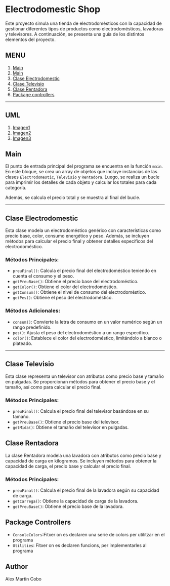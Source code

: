 # Electrodomestic Shop

Este proyecto simula una tienda de electrodomésticos con la capacidad de gestionar diferentes tipos de productos como electrodomésticos, lavadoras y televisores. A continuación, se presenta una guía de los distintos elementos del proyecto.

## MENU
1. [Main](#uml)
2. [Main](#main)
3. [Clase Electrodomestic](#clase-electrodomestic)
4. [Clase Televisio](#clase-televisio)
5. [Clase Rentadora](#clase-rentadora)
6. [Package controllers](#package-controllers)

---

## UML

1. [Imagen1]([url_imagen1](https://github.com/mcalex468/Electrodomestics/blob/master/Screen%20Shot%2004-02-2024%20at%2019.58.png))
2. [Imagen2](https://github.com/mcalex468/Electrodomestics/blob/master/Screen%20Shot%2004-02-2024%20at%2019.55.png)
3. [Imagen3](https://github.com/mcalex468/Electrodomestics/blob/master/Screen%20Shot%2004-02-2024%20at%2019.54.png)

## Main

El punto de entrada principal del programa se encuentra en la función `main`. En este bloque, se crea un array de objetos que incluye instancias de las clases `Electrodomestic`, `Televisio` y `Rentadora`. Luego, se realiza un bucle para imprimir los detalles de cada objeto y calcular los totales para cada categoría.

Además, se calcula el precio total y se muestra al final del bucle.

---

## Clase Electrodomestic

Esta clase modela un electrodoméstico genérico con características como precio base, color, consumo energético y peso. Además, se incluyen métodos para calcular el precio final y obtener detalles específicos del electrodoméstico.

### Métodos Principales:

- `preuFinal()`: Calcula el precio final del electrodoméstico teniendo en cuenta el consumo y el peso.
- `getPreuBase()`: Obtiene el precio base del electrodoméstico.
- `getColor()`: Obtiene el color del electrodoméstico.
- `getConsum()`: Obtiene el nivel de consumo del electrodoméstico.
- `getPes()`: Obtiene el peso del electrodoméstico.

### Métodos Adicionales:

- `consum()`: Convierte la letra de consumo en un valor numérico según un rango predefinido.
- `pes()`: Ajusta el peso del electrodoméstico a un rango específico.
- `color()`: Establece el color del electrodoméstico, limitándolo a blanco o plateado.

---

## Clase Televisio

Esta clase representa un televisor con atributos como precio base y tamaño en pulgadas. Se proporcionan métodos para obtener el precio base y el tamaño, así como para calcular el precio final.

### Métodos Principales:

- `preuFinal()`: Calcula el precio final del televisor basándose en su tamaño.
- `getPreuBase()`: Obtiene el precio base del televisor.
- `getMida()`: Obtiene el tamaño del televisor en pulgadas.

## Clase Rentadora

La clase Rentadora modela una lavadora con atributos como precio base y capacidad de carga en kilogramos. Se incluyen métodos para obtener la capacidad de carga, el precio base y calcular el precio final.

### Métodos Principales:

- `preuFinal()`: Calcula el precio final de la lavadora según su capacidad de carga.
- `getCarrega()`: Obtiene la capacidad de carga de la lavadora.
- `getPreuBase()`: Obtiene el precio base de la lavadora.


## Package Controllers

- `ConsoleColors`:Fitxer on es declaren una serie de colors per utilitzar en el programa
- `Utilities`: Fitxer on es declaren funcions, per implementarles al programa 

## Author

Alex Martin Cobo
